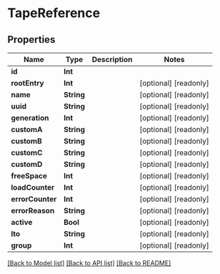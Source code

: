 # TapeReference

## Properties

Name | Type | Description | Notes
------------ | ------------- | ------------- | -------------
**id** | **Int** |  | 
**rootEntry** | **Int** |  | [optional] [readonly] 
**name** | **String** |  | [optional] [readonly] 
**uuid** | **String** |  | [optional] [readonly] 
**generation** | **Int** |  | [optional] [readonly] 
**customA** | **String** |  | [optional] [readonly] 
**customB** | **String** |  | [optional] [readonly] 
**customC** | **String** |  | [optional] [readonly] 
**customD** | **String** |  | [optional] [readonly] 
**freeSpace** | **Int** |  | [optional] [readonly] 
**loadCounter** | **Int** |  | [optional] [readonly] 
**errorCounter** | **Int** |  | [optional] [readonly] 
**errorReason** | **String** |  | [optional] [readonly] 
**active** | **Bool** |  | [optional] [readonly] 
**lto** | **String** |  | [optional] [readonly] 
**group** | **Int** |  | [optional] [readonly] 

[[Back to Model list]](../README.md#documentation-for-models) [[Back to API list]](../README.md#documentation-for-api-endpoints) [[Back to README]](../README.md)


